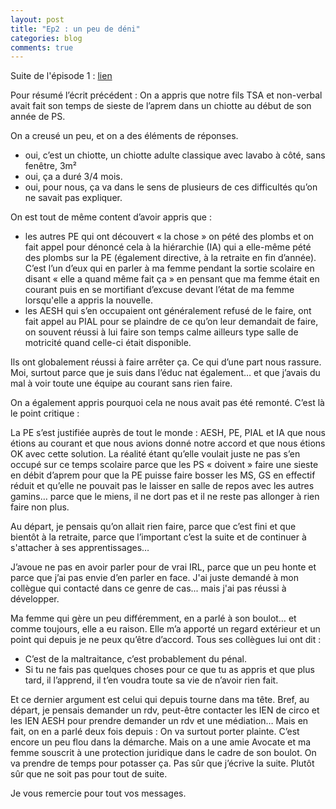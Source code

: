 ```yaml
---
layout: post
title: "Ep2 : un peu de déni"
categories: blog
comments: true
---
```


Suite de l'épisode 1 : [lien](https://homeostasie.github.io/bouquins/mauvaise-soiree/)

Pour résumé l’écrit précédent : On a appris que notre fils TSA et non-verbal avait fait son temps de sieste de l’aprem dans un chiotte au début de son année de PS. 

On a creusé un peu, et on a des éléments de réponses.

- oui, c’est un chiotte, un chiotte adulte classique avec lavabo à côté, sans fenêtre, 3m²
- oui, ça a duré 3/4 mois.
- oui, pour nous, ça va dans le sens de plusieurs de ces difficultés qu’on ne savait pas expliquer.

On est tout de même content d’avoir appris que :

- les autres PE qui ont découvert « la chose » on pété des plombs et on fait appel pour dénoncé cela à la hiérarchie (IA) qui a elle-même pété des plombs sur la PE (également directive, à la retraite en fin d’année). C’est l’un d’eux qui en parler à ma femme pendant la sortie scolaire en disant « elle a quand même fait ça » en pensant que ma femme était en courant puis en se mortifiant d’excuse devant l’état de ma femme lorsqu'elle a appris la nouvelle.
- les AESH qui s’en occupaient ont généralement refusé de le faire, ont fait appel au PIAL pour se plaindre de ce qu’on leur demandait de faire, on souvent réussi à lui faire son temps calme ailleurs type salle de motricité quand celle-ci était disponible.

Ils ont globalement réussi à faire arrêter ça. Ce qui d’une part nous rassure. Moi, surtout parce que je suis dans l’éduc nat également… et que j’avais du mal à voir toute une équipe au courant sans rien faire.

On a également appris pourquoi cela ne nous avait pas été remonté. C’est là le point critique :

La PE s’est justifiée auprès de tout le monde : AESH, PE, PIAL et IA que nous étions au courant et que nous avions donné notre accord et que nous étions OK avec cette solution. La réalité étant qu’elle voulait juste ne pas s’en occupé sur ce temps scolaire parce que les PS « doivent » faire une sieste en débit d’aprem pour que la PE puisse faire bosser les MS, GS en effectif réduit et qu’elle ne pouvait pas le laisser en salle de repos avec les autres gamins… parce que le miens, il ne dort pas et il ne reste pas allonger à rien faire non plus. 

Au départ, je pensais qu’on allait rien faire, parce que c’est fini et que bientôt à la retraite, parce que l’important c’est la suite et de continuer à s'attacher à ses apprentissages…

J’avoue ne pas en avoir parler pour de vrai IRL, parce que un peu honte et parce que j’ai pas envie d’en parler en face. J'ai juste demandé à mon collègue qui contacté dans ce genre de cas... mais j'ai pas réussi à développer. 

Ma femme qui gère un peu différemment, en a parlé à son boulot… et comme toujours, elle a eu raison. Elle m’a apporté un regard extérieur et un point qui depuis je ne peux qu’être d’accord. Tous ses collègues lui ont dit : 

- C’est de la maltraitance, c’est probablement du pénal.
- Si tu ne fais pas quelques choses pour ce que tu as appris et que plus tard, il l’apprend, il t’en voudra toute sa vie de n’avoir rien fait.

Et ce dernier argument est celui qui depuis tourne dans ma tête.
Bref, au départ, je pensais demander un rdv, peut-être contacter les IEN de circo et les IEN AESH pour prendre demander un rdv et une médiation… Mais en fait, on en a parlé deux fois depuis : On va surtout porter plainte. C’est encore un peu flou dans la démarche. Mais on a une amie Avocate et ma femme souscrit à une protection juridique dans le cadre de son boulot. On va prendre de temps pour potasser ça. Pas sûr que j’écrive la suite. Plutôt sûr que ne soit pas pour tout de suite. 

Je vous remercie pour tout vos messages. 